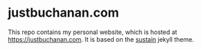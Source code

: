 
# justbuchanan.com

This repo contains my personal website, which is hosted at https://justbuchanan.com.  It is based on the [sustain](https://github.com/biomadeira/sustain) jekyll theme.
